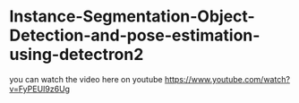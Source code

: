 # Instance-Segmentation-Object-Detection-and-pose-estimation-using-detectron2
you can watch the video here on youtube https://www.youtube.com/watch?v=FyPEUI9z6Ug
